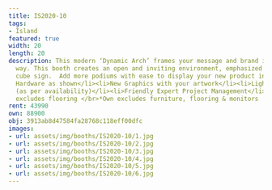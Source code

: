 ```yaml
---
title: IS2020-10
tags:
- Island
featured: true
width: 20
length: 20
description: This modern ‘Dynamic Arch’ frames your message and brand in a new elevated
  way. This booth creates an open and inviting environment, emphasized by a transparent
  cube sign.  Add more podiums with ease to display your new product innovations.</br></br>Includes:<ul><li>All
  Hardware as shown</li><li>New Graphics with your artwork</li><li>Lights</li><li>Counter</li><li>Furniture*
  (as per availability)</li><li>Friendly Expert Project Management</li></ul></br>Rent
  excludes flooring </br>*Own excludes furniture, flooring & monitors
rent: 43990
own: 88900
obj: 3913ab8d47584fa28768c118eff00dfc
images:
- url: assets/img/booths/IS2020-10/1.jpg
- url: assets/img/booths/IS2020-10/2.jpg
- url: assets/img/booths/IS2020-10/3.jpg
- url: assets/img/booths/IS2020-10/4.jpg
- url: assets/img/booths/IS2020-10/5.jpg
- url: assets/img/booths/IS2020-10/6.jpg
---
```


